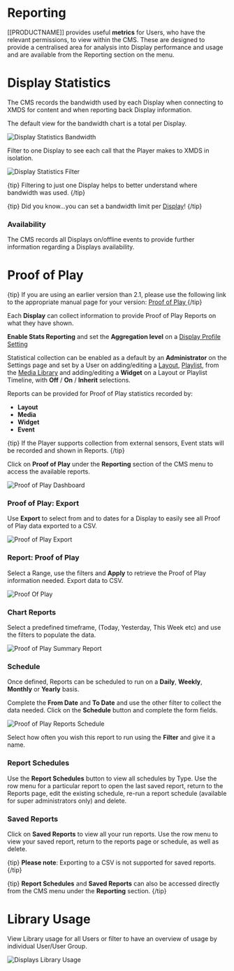 <!--toc=displays-->

# Reporting

[[PRODUCTNAME]] provides useful **metrics** for Users, who have the relevant permissions, to view within the CMS. These are designed to provide a centralised area for analysis into Display performance and usage and are available from the Reporting section on the menu.

# Display Statistics

The CMS records the bandwidth used by each Display when connecting to XMDS for content and when reporting back Display information. 

The default view for the bandwidth chart is a total per Display.

![Display Statistics Bandwidth](img/displays_statistics_bandwidth.png)



Filter to one Display to see each call that the Player makes to XMDS in isolation.



![Display Statistics Filter](img/displays_statistics_filter.png)

{tip}
Filtering to just one Display helps to better understand where bandwidth was used.
{/tip}

{tip}
Did you know...you can set a bandwidth limit per [Display](<https://xibo.org.uk/manual/en/displays.html>)!
{/tip}

### Availability

The CMS records all Displays on/offline events to provide further information regarding a Displays availability. 

# Proof of Play

{tip}
If you are using an earlier version than 2.1, please use the following link to the appropriate manual page for your version: [Proof of Play ](displays_proof_of_play_1.8.html)
{/tip}

Each **Display** can collect information to provide Proof of Play Reports on what they have shown.

**Enable Stats Reporting** and set the **Aggregation level** on a [Display Profile Setting](displays_settings.html)

Statistical collection can be enabled as a default by an **Administrator** on the Settings page and set by a User on adding/editing a [Layout](<https://xibo.org.uk/manual/en/layouts.html>), [Playlist](<https://xibo.org.uk/manual/en/media_playlists.html>), from the [Media Library](<https://xibo.org.uk/manual/en/media_library.html>) and adding/editing a **Widget** on a Layout or Playlist Timeline, with **Off** / **On** / **Inherit** selections.

Reports can be provided for Proof of Play statistics recorded by:

- **Layout**
- **Media**
- **Widget**
- **Event**

{tip}
If the Player supports collection from external sensors, Event stats will be recorded and shown in Reports.
{/tip}

Click on **Proof of Play** under the **Reporting** section of the CMS menu to access the available reports.

![Proof of Play Dashboard](img/v2_proof_of_play_dashboard.png)

### Proof of Play: Export

Use **Export** to select from and to dates for a Display to easily see all Proof of Play data exported to a CSV.

![Proof of Play Export](img/v2_displays_export_proof_of_play.png)

### Report: Proof of Play

Select a Range, use the filters and **Apply** to retrieve the Proof of Play information needed. Export data to CSV.

![Proof Of Play](img/displays_proofofplay.png)



### Chart Reports

Select a predefined timeframe, (Today, Yesterday, This Week etc) and use the filters to populate the data.

![Proof of Play Summary Report](img/displays_proofofplay_summary_report.png)

### Schedule

Once defined, Reports can be scheduled to run on a **Daily**, **Weekly**, **Monthly** or **Yearly** basis.

Complete the **From Date** and **To Date** and use the other filter to collect the data needed. Click on the **Schedule** button and complete the form fields.

![Proof of Play Reports Schedule](img/displays_proofofplay_report_schedule.png)

Select how often you wish this report to run using the **Filter** and give it a name. 

### Report Schedules

Use the **Report Schedules** button to view all schedules by Type. Use the row menu for a particular report to open the last saved report, return to the Reports page, edit the existing schedule, re-run a report schedule (available for super administrators only) and delete.

### Saved Reports

Click on **Saved Reports** to view all your run reports. Use the row menu to view your saved report, return to the reports page or schedule, as well as delete.

{tip}
**Please note**: Exporting to a CSV is not supported for saved reports.
{/tip}

{tip}
**Report Schedules** and **Saved Reports** can also be accessed directly from the CMS menu under the **Reporting** section.
{/tip}

# Library Usage

View Library usage for all Users or filter to have an overview of usage by individual User/User Group. 

![Displays Library Usage](img/displays_library_usage.png)